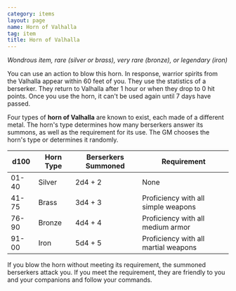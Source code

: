 ```yaml
---
category: items
layout: page
name: Horn of Valhalla
tag: item
title: Horn of Valhalla 
---
```

_Wondrous item, rare (silver or brass), very rare (bronze), or legendary (iron)_ 

You can use an action to blow this horn. In response, warrior spirits from the Valhalla appear within 60 feet of you. They use the statistics of a berserker. They return to Valhalla after 1 hour or when they drop to 0 hit points. Once you use the horn, it can't be used again until 7 days have passed.

Four types of **horn of Valhalla** are known to exist, each made of a different metal. The horn's type determines how many berserkers answer its summons, as well as the requirement for its use. The GM chooses the horn's type or determines it randomly. 

| d100  | Horn Type | Berserkers Summoned | Requirement                          |
|-------|-----------|---------------------|--------------------------------------|
| 01-40 | Silver    | 2d4 + 2             | None                                 |
| 41-75 | Brass     | 3d4 + 3             | Proficiency with all simple weapons  |
| 76-90 | Bronze    | 4d4 + 4             | Proficiency with all medium armor    |
| 91-00 | Iron      | 5d4 + 5             | Proficiency with all martial weapons |

If you blow the horn without meeting its requirement, the summoned berserkers attack you. If you meet the requirement, they are friendly to you and your companions and follow your commands. 